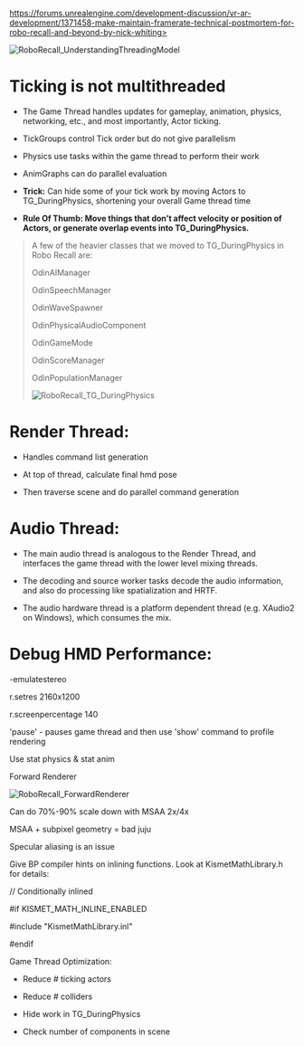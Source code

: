 https://forums.unrealengine.com/development-discussion/vr-ar-development/1371458-make-maintain-framerate-technical-postmortem-for-robo-recall-and-beyond-by-nick-whiting>

![RoboRecall_UnderstandingThreadingModel](C:\devguide\conversion\FINISHED\assets\RoboRecall_UnderstandingThreadingModel.png)

# Ticking is not multithreaded

- The Game Thread handles updates for gameplay, animation, physics, networking, etc., and most importantly, Actor ticking.

* TickGroups control Tick order but do not give parallelism

- Physics use tasks within the game thread to perform their work

* AnimGraphs can do parallel evaluation

- **Trick:** Can hide some of your tick work by moving Actors to TG_DuringPhysics, shortening your overall Game thread time

- **Rule Of Thumb: Move things that don’t affect velocity or position of Actors, or generate overlap events into TG_DuringPhysics.**

> A few of the heavier classes that we moved to TG_DuringPhysics in Robo Recall are:
>
> OdinAIManager
>
> OdinSpeechManager
>
> OdinWaveSpawner
>
> OdinPhysicalAudioComponent
>
> OdinGameMode
>
> OdinScoreManager
>
> OdinPopulationManager
>
> ![RoboRecall_TG_DuringPhysics](C:\devguide\conversion\FINISHED\assets\RoboRecall_TG_DuringPhysics.png)

# Render Thread:

- Handles command list generation

- At top of thread, calculate final hmd pose

- Then traverse scene and do parallel command generation

# Audio Thread:

- The main audio thread is analogous to the Render Thread, and interfaces the game thread with the lower level mixing threads.

- The decoding and source worker tasks decode the audio information, and also do processing like spatialization and HRTF.

- The audio hardware thread is a platform dependent thread (e.g. XAudio2 on Windows), which consumes the mix.

# Debug HMD Performance:

-emulatestereo

r.setres 2160x1200

r.screenpercentage 140

'pause' - pauses game thread and then use 'show' command to profile rendering

Use stat physics & stat anim

Forward Renderer

![RoboRecall_ForwardRenderer](C:\devguide\conversion\FINISHED\assets\RoboRecall_ForwardRenderer.png)

Can do 70%-90% scale down with MSAA 2x/4x

MSAA + subpixel geometry = bad juju

Specular aliasing is an issue

Give BP compiler hints on inlining functions. Look at KismetMathLibrary.h for details:

// Conditionally inlined

\#if KISMET_MATH_INLINE_ENABLED

\#include "KismetMathLibrary.inl"

\#endif

Game Thread Optimization:

- Reduce \# ticking actors

- Reduce \# colliders

- Hide work in TG_DuringPhysics

- Check number of components in scene
